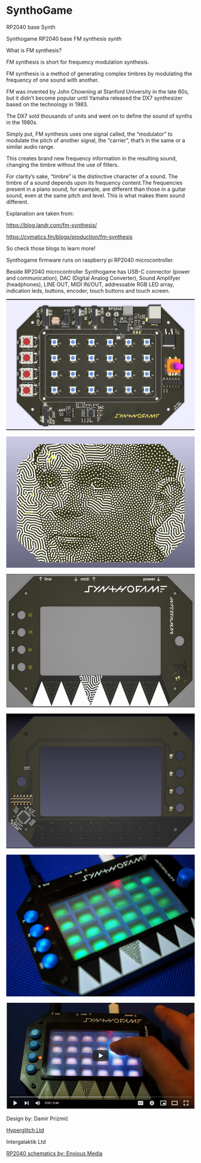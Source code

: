 # SynthoGame
RP2040 base Synth

Synthogame RP2040 base FM synthesis synth

What is FM synthesis?

FM synthesis is short for frequency modulation synthesis.

FM synthesis is a method of generating complex timbres by modulating the frequency of one sound with another.

FM was invented by John Chowning at Stanford University in the late 60s, but it didn’t become popular until Yamaha released the DX7 synthesizer based on the technology in 1983.

The DX7 sold thousands of units and went on to define the sound of synths in the 1980s.

Simply put, FM synthesis uses one signal called, the “modulator” to modulate the pitch of another signal, the “carrier”, that’s in the same or a similar audio range.

This creates brand new frequency information in the resulting sound, changing the timbre without the use of filters.

For clarity’s sake, “timbre” is the distinctive character of a sound. The timbre of a sound depends upon its frequency content.The frequencies present in a piano sound, for example, are different than those in a guitar sound, even at the same pitch and level. This is what makes them sound different.

Explanation are taken from: 

https://blog.landr.com/fm-synthesis/

https://cymatics.fm/blogs/production/fm-synthesis

So check those blogs to learn more!

Synthogame firmware runs on raspberry pi RP2040 microcontroller.

Beside RP2040 microcontroller Synthogame has USB-C connector (power and communication), DAC (Digital Analog Converter), Sound Amplifyer (headphones), LINE OUT, MIDI IN/OUT, addressable RGB LED array, indication leds, buttons, encoder, touch buttons and touch screen.

![SynthoGame main board - top side](https://github.com/intergalaktik/SynthoGame/blob/main/SynthoGame/SynthoGame_bottom/pic/SynthoGame_top.png?raw=true)

![SynthoGame main board - bottom side](https://github.com/intergalaktik/SynthoGame/blob/main/SynthoGame/SynthoGame_bottom/pic/SynthoGame_bottom.png?raw=true)

![SynthoGame touch board - top side](https://github.com/intergalaktik/SynthoGame/blob/main/SynthoGame/SynthoGame_top/pic/SynthoGame_top.png?raw=true)

![SynthoGame touch board - bottom side](https://github.com/intergalaktik/SynthoGame/blob/main/SynthoGame/SynthoGame_top/pic/SynthoGame_bottom.png?raw=true)

<img src="https://github.com/intergalaktik/SynthoGame/blob/main/SynthoGame/Documentation/synthogame_final_05.jpg" width="640">

[![Watch the video](https://github.com/intergalaktik/SynthoGame/blob/main/SynthoGame/Documentation/synthogame_video.png)](https://youtu.be/HBAlY6ak0zU)

Design by: Damir Prizmić

[Hyperglitch Ltd](https://hyperglitch.com)

Intergalaktik Ltd

[RP2040 schematics by: Envious Media](https://envious.media)
